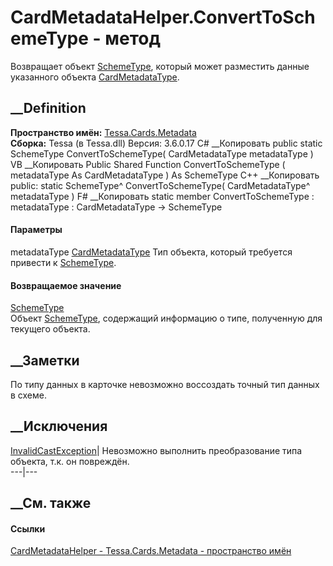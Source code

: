 # CardMetadataHelper.ConvertToSchemeType - метод
Возвращает объект [SchemeType](T_Tessa_Scheme_SchemeType.htm), который может
разместить данные указанного объекта
[CardMetadataType](T_Tessa_Cards_Metadata_CardMetadataType.htm).
## __Definition
 **Пространство имён:** [Tessa.Cards.Metadata](N_Tessa_Cards_Metadata.htm)  
 **Сборка:** Tessa (в Tessa.dll) Версия: 3.6.0.17
C# __Копировать
     public static SchemeType ConvertToSchemeType(
    	CardMetadataType metadataType
    )
VB __Копировать
     Public Shared Function ConvertToSchemeType ( 
    	metadataType As CardMetadataType
    ) As SchemeType
C++ __Копировать
     public:
    static SchemeType^ ConvertToSchemeType(
    	CardMetadataType^ metadataType
    )
F# __Копировать
     static member ConvertToSchemeType : 
            metadataType : CardMetadataType -> SchemeType 
#### Параметры
metadataType [CardMetadataType](T_Tessa_Cards_Metadata_CardMetadataType.htm)
     Тип объекта, который требуется привести к [SchemeType](T_Tessa_Scheme_SchemeType.htm). 
#### Возвращаемое значение
[SchemeType](T_Tessa_Scheme_SchemeType.htm)  
Объект [SchemeType](T_Tessa_Scheme_SchemeType.htm), содержащий информацию о
типе, полученную для текущего объекта.
## __Заметки
По типу данных в карточке невозможно воссоздать точный тип данных в схеме.
## __Исключения
[InvalidCastException](https://learn.microsoft.com/dotnet/api/system.invalidcastexception)|
Невозможно выполнить преобразование типа объекта, т.к. он повреждён.  
---|---  
##  __См. также
#### Ссылки
[CardMetadataHelper - ](T_Tessa_Cards_Metadata_CardMetadataHelper.htm)
[Tessa.Cards.Metadata - пространство имён](N_Tessa_Cards_Metadata.htm)
